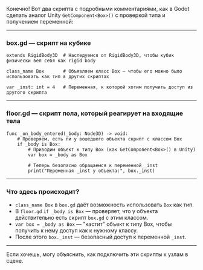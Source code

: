 Конечно! Вот два скрипта с подробными комментариями, как в Godot сделать аналог Unity `GetComponent<Box>()` с проверкой типа и получением переменной:

---

### box.gd — скрипт на кубике

```gdscript
extends RigidBody3D  # Наследуемся от RigidBody3D, чтобы кубик физически вел себя как rigid body

class_name Box       # Объявляем класс Box — чтобы его можно было использовать как тип в других скриптах

var _inst: int = 4   # Переменная, к которой хотим получить доступ из другого скрипта
```

---

### floor.gd — скрипт пола, который реагирует на входящие тела

```gdscript
func _on_body_entered(_body: Node3D) -> void:
    # Проверяем, есть ли у вошедшего объекта скрипт с классом Box
    if _body is Box:
        # Приводим объект к типу Box (как GetComponent<Box>() в Unity)
        var box = _body as Box
        
        # Теперь безопасно обращаемся к переменной _inst
        print("Переменная _inst у объекта:", box._inst)
```

---

### Что здесь происходит?

* `class_name Box` в `box.gd` даёт возможность использовать `Box` как тип.
* В `floor.gd` `if _body is Box` — проверяет, что у объекта действительно есть скрипт `box.gd` с этим классом.
* `var box = _body as Box` — "кастит" объект к типу Box, чтобы получить к нему доступ как к нужному классу.
* После этого `box._inst` — безопасный доступ к переменной `_inst`.

---

Если хочешь, могу объяснить, как подключить эти скрипты к узлам в сцене.
